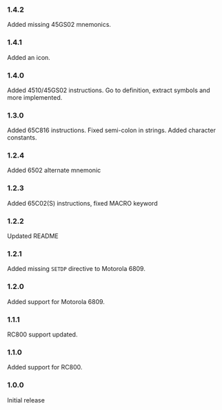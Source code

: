 ### 1.4.2
Added missing 45GS02 mnemonics.

### 1.4.1
Added an icon.

### 1.4.0
Added 4510/45GS02 instructions.
Go to definition, extract symbols and more implemented.

### 1.3.0
Added 65C816 instructions.
Fixed semi-colon in strings.
Added character constants.

### 1.2.4
Added 6502 alternate mnemonic

### 1.2.3
Added 65C02(S) instructions, fixed MACRO keyword

### 1.2.2
Updated README

### 1.2.1
Added missing `SETDP` directive to Motorola 6809.

### 1.2.0
Added support for Motorola 6809.

### 1.1.1
RC800 support updated.

### 1.1.0
Added support for RC800.

### 1.0.0
Initial release
